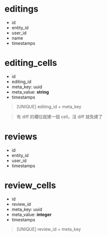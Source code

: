 # editings

- id
- entity_id
- user_id
- name
- timestamps

# editing_cells

- id
- editing_id
- meta_key: uuid
- meta_value: **string**
- timestamps

> [UNIQUE] editing_id + meta_key

> 有 diff 的欄位就建一個 cell，沒 diff 就免建了

# reviews

- id
- entity_id
- user_id
- timestamps

# review_cells

- id
- review_id
- meta_key: uuid
- meta_value: **integer**
- timestamps

> [UNIQUE] review_id + meta_key
